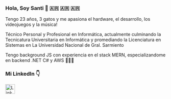 ### Hola, Soy Santi 👋 🇦🇷 🇦🇷 🇦🇷

Tengo 23 años, 3 gatos y me apasiona el hardware, el desarrollo, los videojuegos y la música!

Técnico Personal y Profesional en Informática, actualmente culminando la Tecnicatura Universitaria en Informática y promediando la Licenciatura en Sistemas en La Universidad Nacional de Gral. Sarmiento

Tengo background JS con experiencia en el stack MERN, especializandome en backend .NET C# y AWS 📖🧑‍🎓

### Mi LinkedIn 👇
<a href="https://www.linkedin.com/in/tu-perfil">
    <img src="https://upload.wikimedia.org/wikipedia/commons/c/ca/LinkedIn_logo_initials.png" alt="LinkedIn" width="30" height="30">
</a>
